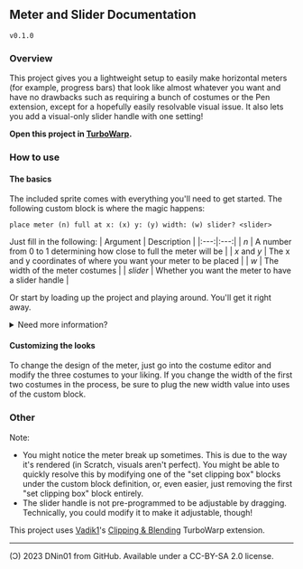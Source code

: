 ## Meter and Slider Documentation

`v0.1.0`

### Overview

This project gives you a lightweight setup to easily make horizontal meters (for example, progress bars) that look like almost whatever you want and have no drawbacks such as requiring a bunch of costumes or the Pen extension, except for a hopefully easily resolvable visual issue. It also lets you add a visual-only slider handle with one setting!

**Open this project in [TurboWarp](https://turbowarp.org/).**

### How to use

#### The basics

The included sprite comes with everything you'll need to get started. The following custom block is where the magic happens:
```
place meter (n) full at x: (x) y: (y) width: (w) slider? <slider>
```

Just fill in the following:
| Argument | Description |
|:---:|:---:|
| _n_ | A number from 0 to 1 determining how close to full the meter will be |
| _x_ and _y_ | The x and y coordinates of where you want your meter to be placed |
| _w_ | The width of the meter costumes |
| _slider_ | Whether you want the meter to have a slider handle |

Or start by loading up the project and playing around. You'll get it right away.

<details><summary>Need more information?</summary>
  
  - _n_ is meant to be a variable that determines how full the meter should be. 0 means empty and 1 means full.
  - _x_ and _y_ determine what coordinates the center of the meter will be placed at.
  - _w_ is meant to be a constant that equals the width of the meter costumes (the first two). This only needs to be changed if you made a modification to the costumes that affects their width.
  - _slider_ determines if the meter has a slider handle. Insert a `<not <>>` block into it (which means true) to make a slider handle appear.
  
</details>

#### Customizing the looks

To change the design of the meter, just go into the costume editor and modify the three costumes to your liking. If you change the width of the first two costumes in the process, be sure to plug the new width value into uses of the custom block.

### Other

Note:
- You might notice the meter break up sometimes. This is due to the way it's rendered (in Scratch, visuals aren't perfect). You might be able to quickly resolve this by modifying one of the "set clipping box" blocks under the custom block definition, or, even easier, just removing the first "set clipping box" block entirely.
- The slider handle is not pre-programmed to be adjustable by dragging. Technically, you could modify it to make it adjustable, though!

This project uses [Vadik1](https://scratch.mit.edu/users/Vadik1/)'s [Clipping & Blending](https://extensions.turbowarp.org/Xeltalliv/clippingblending.js) TurboWarp extension.

---

(Ͻ) 2023 DNin01 from GitHub. Available under a CC-BY-SA 2.0 license.
